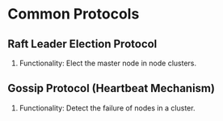 # Common Protocols

## Raft Leader Election Protocol

1. Functionality: Elect the master node in node clusters.

## Gossip Protocol (Heartbeat Mechanism)

1. Functionality: Detect the failure of nodes in a cluster.
